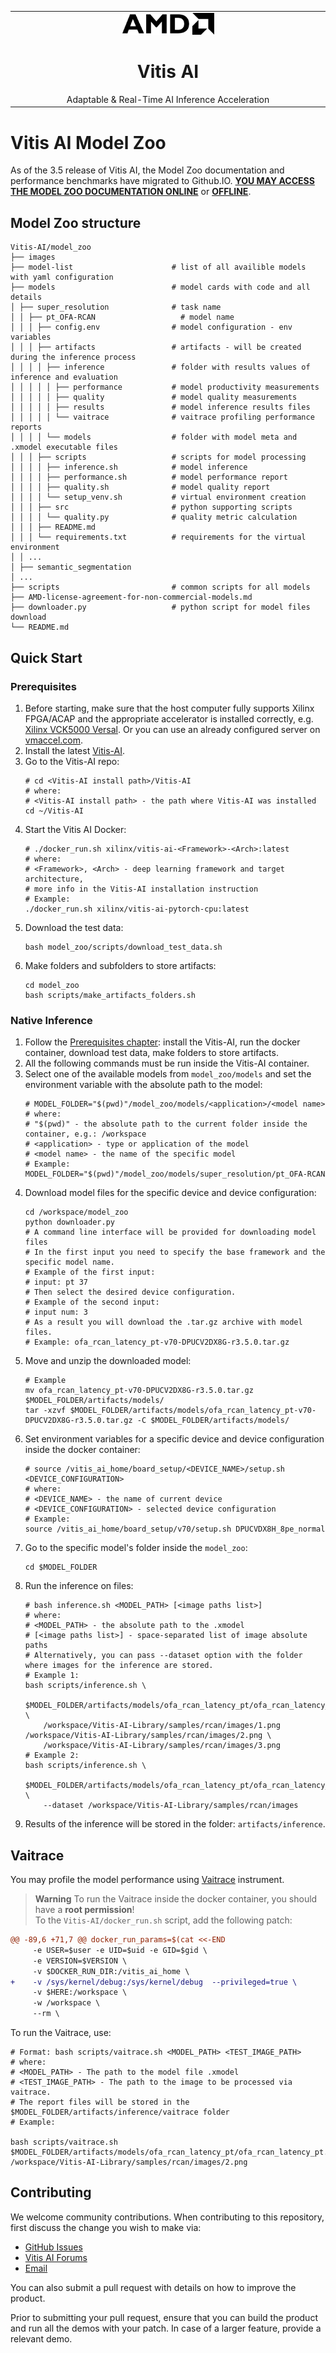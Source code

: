 ﻿<table class="sphinxhide">
 <tr>
   <td align="center"><img src="https://raw.githubusercontent.com/Xilinx/Image-Collateral/main/xilinx-logo.png" width="30%"/><h1>Vitis AI</h1><h0>Adaptable & Real-Time AI Inference Acceleration</h0>
   </td>
 </tr>
</table>


# Vitis AI Model Zoo

As of the 3.5 release of Vitis AI, the Model Zoo documentation and performance benchmarks have migrated to Github.IO.  [**YOU MAY ACCESS THE MODEL ZOO DOCUMENTATION ONLINE**](https://xilinx.github.io/Vitis-AI/docs/workflow-model-zoo) or [**OFFLINE**](../docs/docs/workflow-model-zoo.html).

## Model Zoo structure

```
Vitis-AI/model_zoo
├── images
├── model-list                      # list of all availible models with yaml configuration
├── models                          # model cards with code and all details 
│ ├── super_resolution              # task name
│ │ ├── pt_OFA-RCAN                   # model name
│ │ │ ├── config.env                # model configuration - env variables
│ │ │ ├── artifacts                 # artifacts - will be created during the inference process
│ │ │ │ ├── inference               # folder with results values of inference and evaluation
│ │ │ │ │ ├── performance           # model productivity measurements
│ │ │ │ │ ├── quality               # model quality measurements
│ │ │ │ │ ├── results               # model inference results files
│ │ │ │ │ └── vaitrace              # vaitrace profiling performance reports
│ │ │ │ └── models                  # folder with model meta and .xmodel executable files
│ │ │ ├── scripts                   # scripts for model processing 
│ │ │ │ ├── inference.sh            # model inference
│ │ │ │ ├── performance.sh          # model performance report
│ │ │ │ ├── quality.sh              # model quality report
│ │ │ │ └── setup_venv.sh           # virtual environment creation
│ │ │ ├── src                       # python supporting scripts
│ │ │ │ └── quality.py              # quality metric calculation
│ │ │ ├── README.md
│ │ │ └── requirements.txt          # requirements for the virtual environment
│ │ ...
│ ├── semantic_segmentation
│ ...  
├── scripts                         # common scripts for all models 
├── AMD-license-agreement-for-non-commercial-models.md
├── downloader.py                   # python script for model files download
└── README.md
```
## Quick Start

### Prerequisites

1. Before starting, make sure that the host computer fully supports Xilinx FPGA/ACAP and the appropriate accelerator
is installed correctly, e.g.
[Xilinx VCK5000 Versal](https://xilinx.github.io/Vitis-AI/docs/board_setup/board_setup_vck5000.html).
Or you can use an already configured server on [vmaccel.com](https://www.vmaccel.com/).
2. Install the latest [Vitis-AI](https://xilinx.github.io/Vitis-AI/docs/install/install.html).
3. Go to the Vitis-AI repo: 
    ```
    # cd <Vitis-AI install path>/Vitis-AI
    # where:
    # <Vitis-AI install path> - the path where Vitis-AI was installed
    cd ~/Vitis-AI
    ```
4. Start the Vitis AI Docker: 
   ```
   # ./docker_run.sh xilinx/vitis-ai-<Framework>-<Arch>:latest
   # where:
   # <Framework>, <Arch> - deep learning framework and target architecture,
   # more info in the Vitis-AI installation instruction
   # Example:
   ./docker_run.sh xilinx/vitis-ai-pytorch-cpu:latest
   ```
5. Download the test data: 
   ```
   bash model_zoo/scripts/download_test_data.sh
   ```
6. Make folders and subfolders to store artifacts: 
   ```
   cd model_zoo
   bash scripts/make_artifacts_folders.sh
   ```

### Native Inference

1. Follow the [Prerequisites chapter](#prerequisites): install the Vitis-AI, run the docker container, 
download test data, make folders to store artifacts.
2. All the following commands must be run inside the Vitis-AI container.
3. Select one of the available models from `model_zoo/models` and set the environment variable with the absolute
path to the model: 
   ```
   # MODEL_FOLDER="$(pwd)"/model_zoo/models/<application>/<model name>
   # where:
   # "$(pwd)" - the absolute path to the current folder inside the container, e.g.: /workspace
   # <application> - type or application of the model
   # <model name> - the name of the specific model
   # Example:
   MODEL_FOLDER="$(pwd)"/model_zoo/models/super_resolution/pt_OFA-RCAN
   ```
4. Download model files for the specific device and device configuration:  
   ```
   cd /workspace/model_zoo
   python downloader.py
   # A command line interface will be provided for downloading model files
   # In the first input you need to specify the base framework and the specific model name.
   # Example of the first input:
   # input: pt 37
   # Then select the desired device configuration.
   # Example of the second input:
   # input num: 3
   # As a result you will download the .tar.gz archive with model files.
   # Example: ofa_rcan_latency_pt-v70-DPUCV2DX8G-r3.5.0.tar.gz
   ```
5. Move and unzip the downloaded model: 
   ``` 
   # Example
   mv ofa_rcan_latency_pt-v70-DPUCV2DX8G-r3.5.0.tar.gz $MODEL_FOLDER/artifacts/models/
   tar -xzvf $MODEL_FOLDER/artifacts/models/ofa_rcan_latency_pt-v70-DPUCV2DX8G-r3.5.0.tar.gz -C $MODEL_FOLDER/artifacts/models/
   ```
6. Set environment variables for a specific device and device configuration inside the docker container:  
   ```
   # source /vitis_ai_home/board_setup/<DEVICE_NAME>/setup.sh <DEVICE_CONFIGURATION>
   # where:
   # <DEVICE_NAME> - the name of current device
   # <DEVICE_CONFIGURATION> - selected device configuration
   # Example:
   source /vitis_ai_home/board_setup/v70/setup.sh DPUCVDX8H_8pe_normal
   ```
7. Go to the specific model's folder inside the `model_zoo`:  
   ```
   cd $MODEL_FOLDER
   ```
8. Run the inference on files:  
   ```
   # bash inference.sh <MODEL_PATH> [<image paths list>]
   # where:
   # <MODEL_PATH> - the absolute path to the .xmodel
   # [<image paths list>] - space-separated list of image absolute paths
   # Alternatively, you can pass --dataset option with the folder where images for the inference are stored.
   # Example 1:
   bash scripts/inference.sh \
       $MODEL_FOLDER/artifacts/models/ofa_rcan_latency_pt/ofa_rcan_latency_pt.xmodel \
       /workspace/Vitis-AI-Library/samples/rcan/images/1.png /workspace/Vitis-AI-Library/samples/rcan/images/2.png \
       /workspace/Vitis-AI-Library/samples/rcan/images/3.png
   # Example 2: 
   bash scripts/inference.sh \
       $MODEL_FOLDER/artifacts/models/ofa_rcan_latency_pt/ofa_rcan_latency_pt.xmodel \
       --dataset /workspace/Vitis-AI-Library/samples/rcan/images
   ```
9. Results of the inference will be stored in the folder: `artifacts/inference`.

## Vaitrace
You may profile the model performance using [Vaitrace](https://docs.xilinx.com/r/en-US/ug1414-vitis-ai/vaitrace-Usage) instrument.

> **Warning**
> To run the Vaitrace inside the docker container, you should have a **root permission**! <br>
> To the `Vitis-AI/docker_run.sh` script, add the following patch: 
   ```diff
   @@ -89,6 +71,7 @@ docker_run_params=$(cat <<-END
        -e USER=$user -e UID=$uid -e GID=$gid \
        -e VERSION=$VERSION \
        -v $DOCKER_RUN_DIR:/vitis_ai_home \
   +    -v /sys/kernel/debug:/sys/kernel/debug  --privileged=true \
        -v $HERE:/workspace \
        -w /workspace \
        --rm \
   ```

To run the Vaitrace, use: 
   ```
   # Format: bash scripts/vaitrace.sh <MODEL_PATH> <TEST_IMAGE_PATH>
   # where:
   # <MODEL_PATH> - The path to the model file .xmodel
   # <TEST_IMAGE_PATH> - The path to the image to be processed via vaitrace.
   # The report files will be stored in the $MODEL_FOLDER/artifacts/inference/vaitrace folder
   # Example: 
   
   bash scripts/vaitrace.sh $MODEL_FOLDER/artifacts/models/ofa_rcan_latency_pt/ofa_rcan_latency_pt.xmodel /workspace/Vitis-AI-Library/samples/rcan/images/2.png
   ```



## Contributing

We welcome community contributions. When contributing to this repository, first discuss the change you wish to make via:

-  [GitHub Issues](https://github.com/Xilinx/Vitis-AI/issues)
-  [Vitis AI Forums](https://support.xilinx.com/s/topic/0TO2E000000YKY9WAO/vitis-ai-ai?language=en_US)
-  <a href="mailto:xilinx_ai_model_zoo@amd.com">Email</a>

You can also submit a pull request with details on how to improve the product. 

Prior to submitting your pull request, ensure that you can build the product and run all the demos with your patch. In case of a larger feature, provide a relevant demo.
